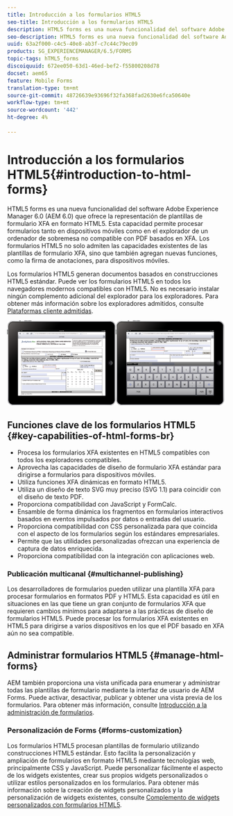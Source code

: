```yaml
---
title: Introducción a los formularios HTML5
seo-title: Introducción a los formularios HTML5
description: HTML5 forms es una nueva funcionalidad del software Adobe Experience Manager 6.0 (AEM 6.0) que ofrece la representación de plantillas de formulario XFA en formato HTML5.
seo-description: HTML5 forms es una nueva funcionalidad del software Adobe Experience Manager 6.0 (AEM 6.0) que ofrece la representación de plantillas de formulario XFA en formato HTML5.
uuid: 63a2f000-c4c5-40e8-ab3f-c7c44c79ec09
products: SG_EXPERIENCEMANAGER/6.5/FORMS
topic-tags: hTML5_forms
discoiquuid: 672ee050-63d1-46ed-bef2-f55800208d78
docset: aem65
feature: Mobile Forms
translation-type: tm+mt
source-git-commit: 48726639e93696f32fa368fad2630e6fca50640e
workflow-type: tm+mt
source-wordcount: '442'
ht-degree: 4%

---
```



# Introducción a los formularios HTML5{#introduction-to-html-forms}

HTML5 forms es una nueva funcionalidad del software Adobe Experience Manager 6.0 (AEM 6.0) que ofrece la representación de plantillas de formulario XFA en formato HTML5. Esta capacidad permite procesar formularios tanto en dispositivos móviles como en el explorador de un ordenador de sobremesa no compatible con PDF basados en XFA. Los formularios HTML5 no solo admiten las capacidades existentes de las plantillas de formulario XFA, sino que también agregan nuevas funciones, como la firma de anotaciones, para dispositivos móviles.

Los formularios HTML5 generan documentos basados en construcciones HTML5 estándar. Puede ver los formularios HTML5 en todos los navegadores modernos compatibles con HTML5. No es necesario instalar ningún complemento adicional del explorador para los exploradores. Para obtener más información sobre los exploradores admitidos, consulte [Plataformas cliente admitidas](https://adobe.com/go/learn_aemforms_supportedplatforms_63).

![](do-not-localize/mobile_form_on_an_ipad_date_14.png)

## Funciones clave de los formularios HTML5 {#key-capabilities-of-html-forms-br}

* Procesa los formularios XFA existentes en HTML5 compatibles con todos los exploradores compatibles.
* Aprovecha las capacidades de diseño de formulario XFA estándar para dirigirse a formularios para dispositivos móviles.
* Utiliza funciones XFA dinámicas en formato HTML5.
* Utiliza un diseño de texto SVG muy preciso (SVG 1.1) para coincidir con el diseño de texto PDF.
* Proporciona compatibilidad con JavaScript y FormCalc.
* Ensamble de forma dinámica los fragmentos en formularios interactivos basados en eventos impulsados por datos o entradas del usuario.
* Proporciona compatibilidad con CSS personalizada para que coincida con el aspecto de los formularios según los estándares empresariales.
* Permite que las utilidades personalizadas ofrezcan una experiencia de captura de datos enriquecida.
* Proporciona compatibilidad con la integración con aplicaciones web.

### Publicación multicanal {#multichannel-publishing}

Los desarrolladores de formularios pueden utilizar una plantilla XFA para procesar formularios en formatos PDF y HTML5. Esta capacidad es útil en situaciones en las que tiene un gran conjunto de formularios XFA que requieren cambios mínimos para adaptarse a las prácticas de diseño de formularios HTML5. Puede procesar los formularios XFA existentes en HTML5 para dirigirse a varios dispositivos en los que el PDF basado en XFA aún no sea compatible.

## Administrar formularios HTML5 {#manage-html-forms}

AEM también proporciona una vista unificada para enumerar y administrar todas las plantillas de formulario mediante la interfaz de usuario de AEM Forms. Puede activar, desactivar, publicar y obtener una vista previa de los formularios. Para obtener más información, consulte [Introducción a la administración de formularios](../../forms/using/introduction-managing-forms.md).

### Personalización de Forms {#forms-customization}

Los formularios HTML5 procesan plantillas de formulario utilizando construcciones HTML5 estándar. Esto facilita la personalización y ampliación de formularios en formato HTML5 mediante tecnologías web, principalmente CSS y JavaScript. Puede personalizar fácilmente el aspecto de los widgets existentes, crear sus propios widgets personalizados o utilizar estilos personalizados en los formularios. Para obtener más información sobre la creación de widgets personalizados y la personalización de widgets existentes, consulte [Complemento de widgets personalizados con formularios HTML5](../../forms/using/custom-widgets.md).
